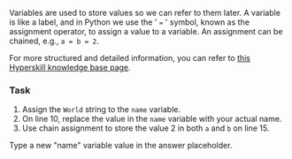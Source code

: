 

Variables are used to store values so we can refer to them later. A variable 
is like a label, and in Python we use the ' `=` ' symbol, known as the 
assignment operator, to assign a value to a variable. An assignment can be 
chained, e.g., `a = b = 2`.  

For more structured and detailed information, you can refer to [this Hyperskill knowledge base page](https://hyperskill.org/learn/step/5859).

### Task
 1. Assign the `World` string to the `name` variable.
 2. On line 10, replace the value in the `name` variable with your actual name.
 3. Use chain assignment to store the value 2 in both `a` and `b` on line 15.

<div class="hint">Type a new "name" variable value in the answer placeholder.</div>
